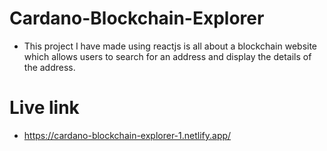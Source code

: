 # Cardano-Blockchain-Explorer

- This project I have made using reactjs is all about a blockchain website which allows users to search for an address and display the details of the address. 

# Live link
- https://cardano-blockchain-explorer-1.netlify.app/
